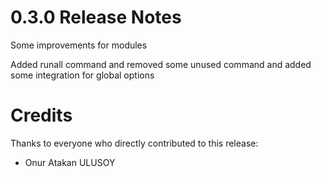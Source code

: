 0.3.0 Release Notes
====================

Some improvements for modules
 
Added runall command and removed some unused command and added some integration for global options

Credits
=======

Thanks to everyone who directly contributed to this release:

- Onur Atakan ULUSOY

